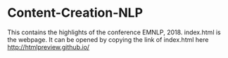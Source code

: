 # Content-Creation-NLP
This contains the highlights of the conference EMNLP, 2018.
index.html is the webpage. It can be opened by copying the link of index.html here http://htmlpreview.github.io/
